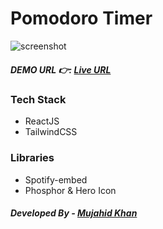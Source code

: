 # Pomodoro Timer

![screenshot](https://i.imgur.com/tDCh0ql.png)

##### DEMO URL 👉: [Live URL](https://pomodoro-g7bsyqvj8-themujahidkhan.vercel.app)

### Tech Stack

- ReactJS
- TailwindCSS


### Libraries

- Spotify-embed
- Phosphor & Hero Icon



##### Developed By - [Mujahid Khan](https://twitter.com/themujahidkhan)